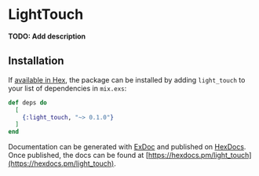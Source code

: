 # LightTouch

**TODO: Add description**

## Installation

If [available in Hex](https://hex.pm/docs/publish), the package can be installed
by adding `light_touch` to your list of dependencies in `mix.exs`:

```elixir
def deps do
  [
    {:light_touch, "~> 0.1.0"}
  ]
end
```

Documentation can be generated with [ExDoc](https://github.com/elixir-lang/ex_doc)
and published on [HexDocs](https://hexdocs.pm). Once published, the docs can
be found at [https://hexdocs.pm/light_touch](https://hexdocs.pm/light_touch).

